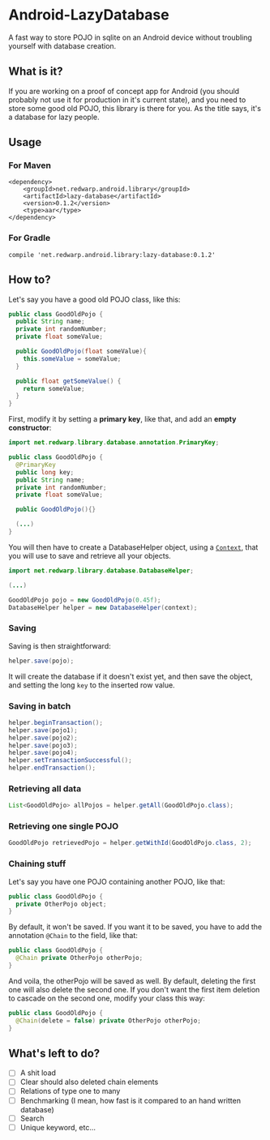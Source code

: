 # Android-LazyDatabase
A fast way to store POJO in sqlite on an Android device without troubling yourself with database creation.

## What is it?
If you are working on a proof of concept app for Android (you should probably not use it for production in it's current state), and you need to store some good old POJO, this library is there for you.
As the title says, it's a database for lazy people.

## Usage

### For Maven

```
<dependency>
    <groupId>net.redwarp.android.library</groupId>
    <artifactId>lazy-database</artifactId>
    <version>0.1.2</version>
    <type>aar</type>
</dependency>
```


### For Gradle

```
compile 'net.redwarp.android.library:lazy-database:0.1.2'
```

## How to?
Let's say you have a good old POJO class, like this:

```java
public class GoodOldPojo {
  public String name;
  private int randomNumber;
  private float someValue;

  public GoodOldPojo(float someValue){
    this.someValue = someValue;
  }

  public float getSomeValue() {
    return someValue;
  }
}
```

First, modify it by setting a **primary key**, like that, and add an **empty constructor**:

```java
import net.redwarp.library.database.annotation.PrimaryKey;

public class GoodOldPojo {
  @PrimaryKey
  public long key;
  public String name;
  private int randomNumber;
  private float someValue;

  public GoodOldPojo(){}

  (...)
}

```
You will then have to create a DatabaseHelper object, using a [`Context`](http://developer.android.com/reference/android/content/Context.html), that you will use to save and retrieve all your objects.

```java
import net.redwarp.library.database.DatabaseHelper;

(...)

GoodOldPojo pojo = new GoodOldPojo(0.45f);
DatabaseHelper helper = new DatabaseHelper(context);
```

### Saving
Saving is then straightforward:
```java
helper.save(pojo);
```
It will create the database if it doesn't exist yet, and then save the object, and setting the long `key` to the inserted row value.

### Saving in batch
```java
helper.beginTransaction();
helper.save(pojo1);
helper.save(pojo2);
helper.save(pojo3);
helper.save(pojo4);
helper.setTransactionSuccessful();
helper.endTransaction();
```

### Retrieving all data
```java
List<GoodOldPojo> allPojos = helper.getAll(GoodOldPojo.class);
```

### Retrieving one single POJO

```java
GoodOldPojo retrievedPojo = helper.getWithId(GoodOldPojo.class, 2);
```

### Chaining stuff
Let's say you have one POJO containing another POJO, like that:
```java
public class GoodOldPojo {
  private OtherPojo object;
}
```
By default, it won't be saved. If you want it to be saved, you have to add the annotation `@Chain` to the field, like that:
```java
public class GoodOldPojo {
  @Chain private OtherPojo otherPojo;
}
```
And voila, the otherPojo will be saved as well. By default, deleting the first one will also delete the second one. If you don't want the first
item deletion to cascade on the second one, modify your class this way:

```java
public class GoodOldPojo {
  @Chain(delete = false) private OtherPojo otherPojo;
}
```

## What's left to do?

 * [ ] A shit load
 * [ ] Clear should also deleted chain elements
 * [ ] Relations of type one to many
 * [ ] Benchmarking (I mean, how fast is it compared to an hand written database)
 * [ ] Search
 * [ ] Unique keyword, etc...
